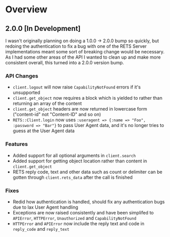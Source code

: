 # Overview

## 2.0.0 \[In Development\]

I wasn't originally planning on doing a 1.0.0 -> 2.0.0 bump so quickly, but redoing the authentication to fix a bug with one of the RETS Server implementations meant some sort of breaking change would be necessary. As I had some other areas of the API I wanted to clean up and make more consistent overall, this turned into a 2.0.0 version bump.

### API Changes
  * `client.logout` will now raise `CapabilityNotFound` errors if it's unsupported
  * `client.get_object` now requires a block which is yielded to rather than returning an array of the content
  * `client.get_object` headers are now returned in lowercase form ("content-id" not "Content-ID" and so on)
  * `RETS::Client.login` now uses `:useragent => {:name => "Foo", :password => "Bar"}` to pass User Agent data, and it's no longer tries to guess at the User Agent data

### Features
  * Added support for all optional arguments in `client.search`
  * Added support for getting object location rather than content in `client.get_object`
  * RETS reply code, text and other data such as count or delimiter can be gotten through `client.rets_data` after the call is finished

### Fixes
  * Redid how authentication is handled, should fix any authentication bugs due to lax User Agent handling
  * Exceptions are now raised consistently and have been simplifed to `APIError`, `HTTPError`, `Unauthorized` and `CapabilityNotFound`
  * `HTTPError` and `APIError` now include the reply text and code in `reply_code` and `reply_text`